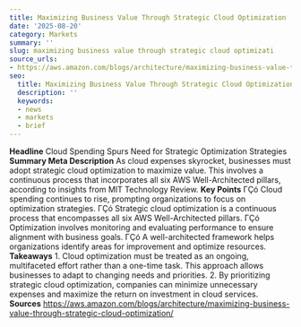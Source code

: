 ```yaml
---
title: Maximizing Business Value Through Strategic Cloud Optimization
date: '2025-08-20'
category: Markets
summary: ''
slug: maximizing business value through strategic cloud optimizati
source_urls:
- https://aws.amazon.com/blogs/architecture/maximizing-business-value-through-strategic-cloud-optimization/
seo:
  title: Maximizing Business Value Through Strategic Cloud Optimization | Hash n Hedge
  description: ''
  keywords:
  - news
  - markets
  - brief
---
```


**Headline** Cloud Spending Spurs Need for Strategic Optimization Strategies  **Summary Meta Description** As cloud expenses skyrocket, businesses must adopt strategic cloud optimization to maximize value. This involves a continuous process that incorporates all six AWS Well-Architected pillars, according to insights from MIT Technology Review.  **Key Points**  ΓÇó Cloud spending continues to rise, prompting organizations to focus on optimization strategies. ΓÇó Strategic cloud optimization is a continuous process that encompasses all six AWS Well-Architected pillars. ΓÇó Optimization involves monitoring and evaluating performance to ensure alignment with business goals. ΓÇó A well-architected framework helps organizations identify areas for improvement and optimize resources.  **Takeaways**  1. Cloud optimization must be treated as an ongoing, multifaceted effort rather than a one-time task. This approach allows businesses to adapt to changing needs and priorities. 2. By prioritizing strategic cloud optimization, companies can minimize unnecessary expenses and maximize the return on investment in cloud services.  **Sources** https://aws.amazon.com/blogs/architecture/maximizing-business-value-through-strategic-cloud-optimization/ 
